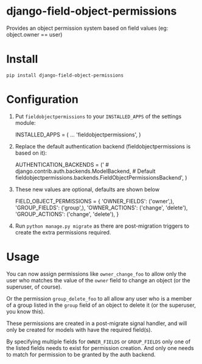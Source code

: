 # django-field-object-permissions
Provides an object permission system based on field values (eg: object.owner == user)

Install
=======

    pip install django-field-object-permissions

Configuration
=============


1. Put `fieldobjectpermissions` to your `INSTALLED_APPS` of the settings module:

    INSTALLED_APPS = (
       ...
       'fieldobjectpermissions',
    )

2. Replace the default authentication backend (fieldobjectpermissions is based
on it):

    AUTHENTICATION_BACKENDS = ('
        # django.contrib.auth.backends.ModelBackend,  # Default
        fieldobjectpermissions.backends.FieldObjectPermissionsBackend',
    )

3. These new values are optional, defaults are shown below

    FIELD_OBJECT_PERMISSIONS = {
        'OWNER_FIELDS': ('owner',),
        'GROUP_FIELDS': ('group',),
        'OWNER_ACTIONS': ('change', 'delete'),
        'GROUP_ACTIONS': ('change', 'delete'),
    }

4. Run `python manage.py migrate` as there are post-migration triggers to create
the extra permissions required.

Usage
=====
You can now assign permissions like `owner_change_foo` to allow only the user
who matches the value of the `owner` field to change an object (or the
superuser, of course).

Or the permission `group_delete_foo` to all allow any user who is a member of
a group listed in the `group` field of an object to delete it (or the
superuser, you know this).

These permissions are created in a post-migrate signal handler, and will only
be created for models with have the required field(s).

By specifying multiple fields for `OWNER_FIELDS` or `GROUP_FIELDS` only one of
the listed fields needs to exist for permission creation. And only one needs
to match for permission to be granted by the auth backend.
